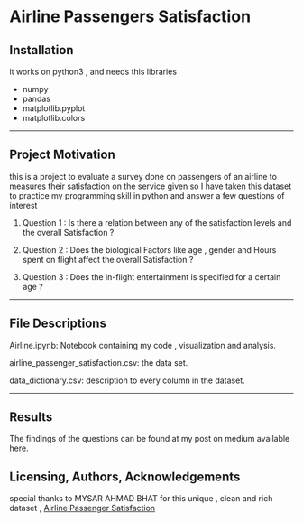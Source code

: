 # Airline Passengers Satisfaction

## Installation

it works on python3
, and needs this libraries
- numpy
- pandas
- matplotlib.pyplot
- matplotlib.colors
--------------
## Project Motivation
this is a project to evaluate a survey done on passengers of an airline to measures their satisfaction on the service given
so I have taken this dataset to
practice my programming skill in python and answer a few questions of interest

 1. Question 1 : Is there a relation between any of the satisfaction levels and the overall Satisfaction ?
 
 2. Question 2 : Does the biological Factors like age , gender and Hours spent on flight affect the overall Satisfaction ?
 
 3. Question 3 : Does the in-flight entertainment is specified for a certain age ?

---------

## File Descriptions

Airline.ipynb: Notebook containing my code , visualization and analysis.

airline_passenger_satisfaction.csv: the data set.

data_dictionary.csv: description to every column in the dataset.

-----
## Results

The findings of the questions can be found at my post on medium available [here](https://medium.com/@hayfa1/the-more-time-you-spend-in-a-flight-the-more-you-like-it-bc9dcf81c80a).

## Licensing, Authors, Acknowledgements
special thanks to MYSAR AHMAD BHAT for this unique , clean and rich dataset , [Airline Passenger Satisfaction](https://www.kaggle.com/datasets/mysarahmadbhat/airline-passenger-satisfaction)
